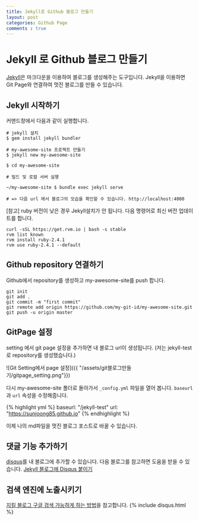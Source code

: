 ```yaml
---
title: Jekyll로 Github 블로그 만들기
layout: post
categories: Github Page
comments : true
---
```

# Jekyll 로 Github 블로그 만들기
[Jekyll](https://jekyllrb.com/)은 마크다운을 이용하여 블로그를 생성해주는 도구입니다. Jekyll을 이용하면 Git Page와 연결하여 멋진 블로그를 만들 수 있습니다.

## Jekyll 시작하기
커맨드창에서 다음과 같이 실행합니다.
```
# jekyll 설치
$ gem install jekyll bundler

# my-awesome-site 프로젝트 만들기
$ jekyll new my-awesome-site

$ cd my-awesome-site

# 빌드 및 로컬 서버 실행

~/my-awesome-site $ bundle exec jekyll serve

# => 다음 url 에서 블로그의 모습을 확인할 수 있습니다. http://localhost:4000
```

[참고] ruby 버전이 낮은 경우 Jekyll설치가 안 됩니다. 다음 명령어로 최신 버전 업데이트를 합니다.
```
curl -sSL https://get.rvm.io | bash -s stable
rvm list known
rvm install ruby-2.4.1
rvm use ruby-2.4.1 --default
```

## Github repository 연결하기
Github에서 repository를 생성하고 my-awesome-site를 push 합니다.
```
git init
git add .
git commit -m "first commit"
git remote add origin https://github.com/my-git-id/my-awesome-site.git
git push -u origin master
```

## GitPage 설정
setting 에서 git page 설정을 추가하면 내 블로그 url이 생성됩니다.
(저는 jekyll-test 로 repository를 생성했습니다.)

![Git Setting에서 page 설정]({{ "/assets/git블로그만들기/gitpage_setting.png"}})

다시 my-awesome-site 폴더로 돌아가서 `_config.yml` 파일을 열어 봅니다.
`baseurl`과 `url` 속성을 수정해줍니다.

{% highlight yml %}
baseurl: "/jekyll-test"
url: "https://sunjoong85.github.io"
{% endhighlight %}

이제 나의 md파일을 멋진 블로그 포스트로 바꿀 수 있습니다.

## 댓글 기능 추가하기
[disqus](https://disqus.com/)를 내 블로그에 추가할 수 있습니다. 다음 블로그를 참고하면 도움을 받을 수 있습니다. [Jekyll 블로그에 Disqus 붙이기](https://cjh5414.github.io/Disqus/)

## 검색 엔진에 노출시키기
[지킬 블로그 구글 검색 가능하게 하는 방법](https://wayhome25.github.io/etc/2017/02/20/google-search-sitemap-jekyll/)을 참고합니다.
{% include disqus.html %}
